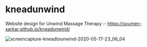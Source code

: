 # kneadunwind
Website design for Unwind Massage Therapy :- https://soumen-sarkar.github.io/kneadunwind/

![screencapture-kneadtounwind-2020-05-17-23_06_04](https://user-images.githubusercontent.com/14568229/84819141-2cd2f700-b035-11ea-8d71-c2fbbd1b5b40.png)

